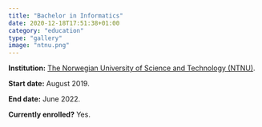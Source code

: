 ```yaml
---
title: "Bachelor in Informatics"
date: 2020-12-18T17:51:38+01:00
category: "education"
type: "gallery"
image: "ntnu.png"
---
```


**Institution:** [The Norwegian University of Science and Technology (NTNU)](https://www.ntnu.edu/).

**Start date:** August 2019.

**End date:** June 2022.

**Currently enrolled?** Yes.
